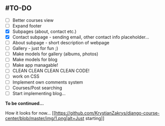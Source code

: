 #TO-DO
---
- [ ] Better courses view
- [ ] Expand footer
- [x] Subpages (about, contact etc.)
- [x] Contact subpage - sending email, other contact info placeholder...
- [ ] About subpage - short description of webpage
- [ ] Gallery - just for fun ;) 
- [ ] Make models for gallery (albums, photos)
- [ ] Make models for blog
- [ ] Make app managable!
- [ ] CLEAN CLEAN CLEAN CLEAN CODE!
- [ ] work on CSS
- [ ] Implement own comments system
- [ ] Courses/Post searching
- [ ] Start implementing blog... 

**To be continued...**

How it looks for now...
[[https://github.com/KrystianZakrys/django-course-center/blob/master/img/1.png|alt=Just starting]]